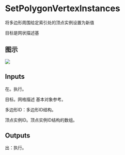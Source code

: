 # SetPolygonVertexInstances

将多边形周围给定索引处的顶点实例设置为新值

目标是网状描述基

## 图示

![]($-20221218-20050034.png)

## Inputs

在。执行。

目标。网格描述 基本对象参考。

多边形ID：多边形ID结构。

顶点实例ID。顶点实例ID结构的数组。  

## Outputs

出：执行。
